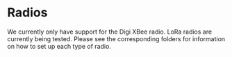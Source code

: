 # Radios
We currently only have support for the Digi XBee radio.  LoRa radios are currently being tested.
Please see the corresponding folders for information on how to set up each type of radio.